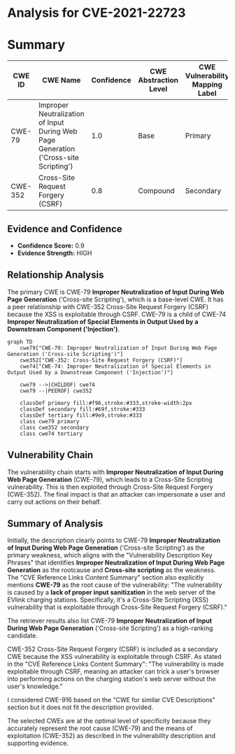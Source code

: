 # Analysis for CVE-2021-22723

# Summary
| CWE ID | CWE Name | Confidence | CWE Abstraction Level | CWE Vulnerability Mapping Label | CWE-Vulnerability Mapping Notes |
|---|---|---|---|---|---|
| CWE-79 | Improper Neutralization of Input During Web Page Generation ('Cross-site Scripting') | 1.0 | Base | Primary | Allowed |
| CWE-352 | Cross-Site Request Forgery (CSRF) | 0.8 | Compound | Secondary | Allowed |

## Evidence and Confidence

*   **Confidence Score:** 0.9
*   **Evidence Strength:** HIGH

## Relationship Analysis
The primary CWE is CWE-79 **Improper Neutralization of Input During Web Page Generation** ('Cross-site Scripting'), which is a base-level CWE. It has a peer relationship with CWE-352 Cross-Site Request Forgery (CSRF) because the XSS is exploitable through CSRF. CWE-79 is a child of CWE-74 **Improper Neutralization of Special Elements in Output Used by a Downstream Component ('Injection')**.

```mermaid
graph TD
    cwe79["CWE-79: Improper Neutralization of Input During Web Page Generation ('Cross-site Scripting')"]
    cwe352["CWE-352: Cross-Site Request Forgery (CSRF)"]
    cwe74["CWE-74: Improper Neutralization of Special Elements in Output Used by a Downstream Component ('Injection')"]
    
    cwe79 -->|CHILDOF| cwe74
    cwe79 --|PEEROF| cwe352

    classDef primary fill:#f96,stroke:#333,stroke-width:2px
    classDef secondary fill:#69f,stroke:#333
    classDef tertiary fill:#9e9,stroke:#333
    class cwe79 primary
    class cwe352 secondary
    class cwe74 tertiary
```

## Vulnerability Chain
The vulnerability chain starts with **Improper Neutralization of Input During Web Page Generation** (CWE-79), which leads to a Cross-Site Scripting vulnerability. This is then exploited through Cross-Site Request Forgery (CWE-352). The final impact is that an attacker can impersonate a user and carry out actions on their behalf.

## Summary of Analysis
Initially, the description clearly points to CWE-79 **Improper Neutralization of Input During Web Page Generation** ('Cross-site Scripting') as the primary weakness, which aligns with the "Vulnerability Description Key Phrases" that identifies **Improper Neutralization of Input During Web Page Generation** as the rootcause and **Cross-site scripting** as the weakness. The "CVE Reference Links Content Summary" section also explicitly mentions **CWE-79** as the root cause of the vulnerability: "The vulnerability is caused by a **lack of proper input sanitization** in the web server of the EVlink charging stations. Specifically, it's a Cross-Site Scripting (XSS) vulnerability that is exploitable through Cross-Site Request Forgery (CSRF)."

The retriever results also list CWE-79 **Improper Neutralization of Input During Web Page Generation** ('Cross-site Scripting') as a high-ranking candidate.

CWE-352 Cross-Site Request Forgery (CSRF) is included as a secondary CWE because the XSS vulnerability is exploitable through CSRF. As stated in the "CVE Reference Links Content Summary": "The vulnerability is made exploitable through CSRF, meaning an attacker can trick a user's browser into performing actions on the charging station's web server without the user's knowledge."

I considered CWE-916 based on the "CWE for similar CVE Descriptions" section but it does not fit the description provided.

The selected CWEs are at the optimal level of specificity because they accurately represent the root cause (CWE-79) and the means of exploitation (CWE-352) as described in the vulnerability description and supporting evidence.